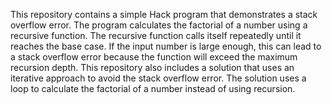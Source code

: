 This repository contains a simple Hack program that demonstrates a stack overflow error. The program calculates the factorial of a number using a recursive function. The recursive function calls itself repeatedly until it reaches the base case. If the input number is large enough, this can lead to a stack overflow error because the function will exceed the maximum recursion depth. This repository also includes a solution that uses an iterative approach to avoid the stack overflow error. The solution uses a loop to calculate the factorial of a number instead of using recursion.